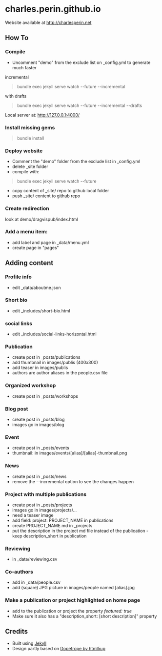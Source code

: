 # charles.perin.github.io

Website available at http://charlesperin.net


## How To

### Compile
- Uncomment "demo" from the exclude list on \_config.yml to generate much faster

incremental
> bundle exec jekyll serve watch --future --incremental

with drafts
> bundle exec jekyll serve watch --future --incremental --drafts

Local server at: http://127.0.0.1:4000/



### Install missing gems
> bundle install

### Deploy website
- Comment the "demo" folder from the exclude list in \_config.yml
- delete \_site folder
- compile with:
> bundle exec jekyll serve watch --future
- copy content of \_site/ repo to github local folder
- push \_site/ content to github repo

### Create redirection
look at demo/dragvispub/index.html

### Add a menu item:
- add label and page in \_data/menu.yml
- create page in "pages"









## Adding content

### Profile info
- edit \_data/aboutme.json

### Short bio
- edit \_includes/short-bio.html

### social links
- edit \_includes/social-links-horizontal.html

### Publication
- create post in \_posts/publications
- add thumbnail in images/publis (400x300)
- add teaser in images/publis
- authors are author aliases in the people.csv file

### Organized workshop
- create post in \_posts/workshops

### Blog post
- create post in \_posts/blog
- images go in images/blog

### Event
- create post in \_posts/events
- thumbnail: in images/events/[alias]/[alias]-thumbnail.png

### News
- create post in \_posts/news
- remove the --incremental option to see the changes happen

### Project with multiple publications
- create post in \_posts/projects
- images go in images/projects/...
- need a teaser image
- add field: project: PROJECT_NAME in publications
- create PROJECT_NAME.md in \_projects
- put the description in the project md file instead of the publication - keep description_short in publication

### Reviewing
- in \_data/reviewing.csv

### Co-authors
- add in \_data/people.csv
- add (square) JPG picture in images/people named [alias].jpg

### Make a publication or project highlighted on home page
- add to the publication or project the property _featured: true_
- Make sure it also has a "description_short: [short description]" property





## Credits
- Built using [Jekyll](https://jekyllrb.com/)
- Design partly based on [Dopetrope by html5up](https://html5up.net/dopetrope)
